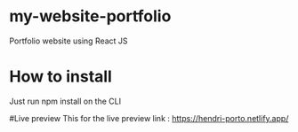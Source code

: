 # my-website-portfolio
Portfolio website using React JS </br>

# How to install
Just run npm install on the CLI </br>

#Live preview
This for the live preview link : https://hendri-porto.netlify.app/
